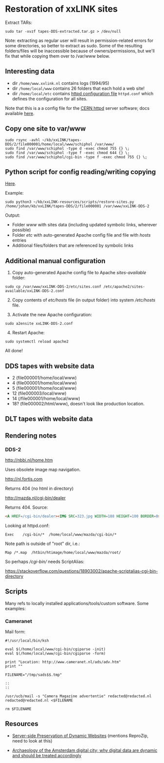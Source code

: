 # Restoration of xxLINK sites

Extract TARs:

```
sudo tar -xvzf tapes-DDS-extracted.tar.gz > /dev/null
```

Note: extracting as regular user will result in permission-related errors for some directories, so better to extract as sudo. Some of the resulting folders/files will be inaccessible because of owners/permissions, but we'll fix that while copying them over to /var/www below. 

## Interesting data

- dir `/home/www.xxlink.nl` contains logs (1994/95)
- dir `/home/local/www` contains 26 folders that each hold a web site!
- dir `/home/local/etc` contains [httpd configuration file](https://httpd.apache.org/docs/2.4/configuring.html) `httpd.conf` which defines the configuration for all sites.

Note that this is a a config file for the [CERN httpd](https://en.wikipedia.org/wiki/CERN_httpd) server software; docs available [here](https://www.w3.org/Daemon/User/Config/Overview.html).


## Copy one site to var/www

```
sudo rsync -avhl ~/kb/xxLINK/tapes-DDS/2/file000001/home/local/www/schiphol /var/www/
sudo find /var/www/schiphol -type d -exec chmod 755 {} \;
sudo find /var/www/schiphol -type f -exec chmod 644 {} \;
sudo find /var/www/schiphol/cgi-bin -type f -exec chmod 755 {} \;
```

## Python script for config reading/writing copying

[Here](../scripts/restore-sites.py).

Example:

```
sudo python3 ~/kb/xxLINK-resources/scripts/restore-sites.py /home/johan/kb/xxLINK/tapes-DDS/2/file000001 /var/www/xxLINK-DDS-2
```

Output:

- Folder *www* with sites data (including updated symbolic links, wherever possible)
- Folder *etc* with auto-generated Apache config file and file with *hosts* entries
- Additional files/folders that are referenced by symbolic links


## Additional manual configuration

1. Copy auto-generated Apache config file to Apache *sites-available* folder:

```
sudo cp /var/www/xxLINK-DDS-2/etc/sites.conf /etc/apache2/sites-available/xxLINK-DDS-2.conf
```

2. Copy contents of *etc/hosts* file (in output folder) into system */etc/hosts* file.

3. Activate the new Apache configuration:

```
sudo a2ensite xxLINK-DDS-2.conf
```

4. Restart Apache:

```
sudo systemctl reload apache2
```

All done!


## DDS tapes with website data

- 2 (file000001/home/local/www)
- 4 (file000001/home/local/www)
- 5 (file000001/home/local/www)
- 12 (file000003/local/www)
- 14 (/file000001/home/local/www)
- 18? (file000002/html/www), doesn't look like production location.

## DLT tapes with website data

## Rendering notes

### DDS-2

<http://nbbi.nl/home.htm>

Uses obsolete image map navigation.

<http://nl.fortis.com>

Returns 404 (no html in directory)

<http://mazda.nl/cgi-bin/dealer>

Returns 404. Source:

``` html
<A HREF=/cgi-bin/dealer><IMG SRC=323.jpg WIDTH=188 HEIGHT=100 BORDER=0><BR>Of vind nu al de kortste weg naar de Mazda dealer</A>
```

Looking at httpd.conf:

```
Exec    /cgi-bin/*	/home/local/www/mazda/cgi-bin/*
```

Note path is outside of "root" dir, i.e.:

```
Map /*.map  /htbin/htimage/home/local/www/mazda/root/
```

So perhaps */cgi-bin/* needs ScriptAlias:

<https://stackoverflow.com/questions/18903002/apache-scriptalias-cgi-bin-directory>


## Scripts

Many refs to locally installed applications/tools/custom software. Some examples:

### Cameranet

Mail form:

```
#!/usr/local/bin/ksh

eval $(/home/local/www/cgi-bin/cgiparse -init)
eval $(/home/local/www/cgi-bin/cgiparse -form)

print "Location: http://www.cameranet.nl/ads/adv.htm"
print ""

FILENAME="/tmp/sads$$.tmp"    

::
::

/usr/ucb/mail -s "Camera Magazine advertentie" redacted@redacted.nl redacted@redacted.nl <$FILENAME

rm $FILENAME
```

## Resources

- [Server-side Preservation of Dynamic Websites](https://publications.beeldengeluid.nl/pub/633/) (mentions ReproZip, need to look at this)

- [Archaeology of the Amsterdam digital city; why digital data are dynamic and should be treated accordingly](https://www.tandfonline.com/doi/full/10.1080/24701475.2017.1309852)